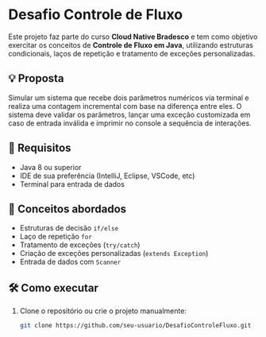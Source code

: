# Desafio Controle de Fluxo

Este projeto faz parte do curso **Cloud Native Bradesco** e tem como objetivo exercitar os conceitos de **Controle de Fluxo em Java**, utilizando estruturas condicionais, laços de repetição e tratamento de exceções personalizadas.

## 💡 Proposta

Simular um sistema que recebe dois parâmetros numéricos via terminal e realiza uma contagem incremental com base na diferença entre eles. O sistema deve validar os parâmetros, lançar uma exceção customizada em caso de entrada inválida e imprimir no console a sequência de interações.

## 📌 Requisitos

- Java 8 ou superior
- IDE de sua preferência (IntelliJ, Eclipse, VSCode, etc)
- Terminal para entrada de dados

## 🧠 Conceitos abordados

- Estruturas de decisão `if/else`
- Laço de repetição `for`
- Tratamento de exceções (`try/catch`)
- Criação de exceções personalizadas (`extends Exception`)
- Entrada de dados com `Scanner`

## 🛠️ Como executar

1. Clone o repositório ou crie o projeto manualmente:
   ```bash
   git clone https://github.com/seu-usuario/DesafioControleFluxo.git
